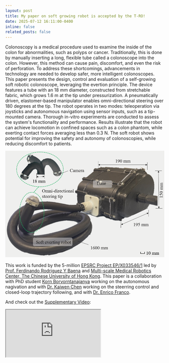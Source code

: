 ```yaml
---
layout: post
title: My paper on soft growing robot is accepted by the T-RO!
date: 2025-07-12 16:11:00-0400
inline: false
related_posts: false
---
```


Colonoscopy is a medical procedure used to examine the inside of the colon for abnormalities, such as polyps or cancer. Traditionally, this is done by manually inserting a long, flexible tube called a colonoscope into the colon. However, this method can cause pain, discomfort, and even the risk of perforation. To address these shortcomings, advancements in technology are needed to develop safer, more intelligent colonoscopes. This paper presents the design, control and evaluation of a self-growing soft robotic colonoscope, leveraging the evertion principle. The device features a tube with an 18 mm diameter, constructed from stretchable fabric, which grows 1.6 m at the tip under pressurization. A pneumatically driven, elastomer-based manipulator enables omni-directional steering over 180 degrees at the tip. The robot operates in two modes: teleoperation via joysticks and autonomous navigation using sensor inputs, such as a tip-mounted camera. Thorough in-vitro experiments are conducted to assess the system's functionality and performance. Results illustrate that the robot can achieve locomotion in confined spaces such as a colon phantom, while exerting contact forces averaging less than 0.3 N. The soft robot shows potential for improving the safety and autonomy of colonoscopies, while reducing discomfort to patients.

<div class="row mt-3">
  <div class="col-sm mt-3 mt-md-0">
    <img class="img-fluid rounded z-depth-1" src="/assets/img/TRO_system.png" alt="Overview of the soft everting robot" data-zoomable>
  </div>
</div>

This work is funded by the 5-million [EPSRC Project EP/X033546/1](https://gtr.ukri.org/projects?ref=EP%2FX033546%2F1) led by [Prof. Ferdinando Rodriguez Y Baena](https://profiles.imperial.ac.uk/f.rodriguez) and [Multi-scale Medical Robotics Center, The Chinese University of Hong Kong](https://www.mrc-cuhk.com/). This paper is a collaboration with PhD student [Korn Borvorntanajanya](https://scholar.google.com/citations?user=ljKquOcAAAAJ&hl=en) working on the autonomous nagivation and with [Dr. Kaiwen Chen](https://profiles.imperial.ac.uk/kaiwen.chen16) working on the steerring control and closed-loop trajectory following, and with [Dr. Enrico Franco](https://profiles.imperial.ac.uk/e.franco11). 

And check out the [Supplementary Video](https://www.youtube.com/watch?v=KA3DegGUyeA):
<div class="embed-responsive embed-responsive-16by9">
  <iframe class="embed-responsive-item" src="https://www.youtube.com//embed/KA3DegGUyeA" allowfullscreen></iframe>
</div>


<!-- Announcements and news can be much longer than just quick inline posts. In fact, they can have all the features available for the standard blog posts. See below.

---

Jean shorts raw denim Vice normcore, art party High Life PBR skateboard stumptown vinyl kitsch. Four loko meh 8-bit, tousled banh mi tilde forage Schlitz dreamcatcher twee 3 wolf moon. Chambray asymmetrical paleo salvia, sartorial umami four loko master cleanse drinking vinegar brunch. <a href="https://www.pinterest.com">Pinterest</a> DIY authentic Schlitz, hoodie Intelligentsia butcher trust fund brunch shabby chic Kickstarter forage flexitarian. Direct trade <a href="https://en.wikipedia.org/wiki/Cold-pressed_juice">cold-pressed</a> meggings stumptown plaid, pop-up taxidermy. Hoodie XOXO fingerstache scenester Echo Park. Plaid ugh Wes Anderson, freegan pug selvage fanny pack leggings pickled food truck DIY irony Banksy.

#### Hipster list

<ul>
    <li>brunch</li>
    <li>fixie</li>
    <li>raybans</li>
    <li>messenger bag</li>
</ul>

Hoodie Thundercats retro, tote bag 8-bit Godard craft beer gastropub. Truffaut Tumblr taxidermy, raw denim Kickstarter sartorial dreamcatcher. Quinoa chambray slow-carb salvia readymade, bicycle rights 90's yr typewriter selfies letterpress cardigan vegan.

---

Pug heirloom High Life vinyl swag, single-origin coffee four dollar toast taxidermy reprehenderit fap distillery master cleanse locavore. Est anim sapiente leggings Brooklyn ea. Thundercats locavore excepteur veniam eiusmod. Raw denim Truffaut Schlitz, migas sapiente Portland VHS twee Bushwick Marfa typewriter retro id keytar.

> We do not grow absolutely, chronologically. We grow sometimes in one dimension, and not in another, unevenly. We grow partially. We are relative. We are mature in one realm, childish in another.
> —Anais Nin

Fap aliqua qui, scenester pug Echo Park polaroid irony shabby chic ex cardigan church-key Odd Future accusamus. Blog stumptown sartorial squid, gastropub duis aesthetic Truffaut vero. Pinterest tilde twee, odio mumblecore jean shorts lumbersexual. -->
